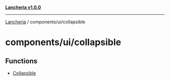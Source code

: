 [**Lancheria v1.0.0**](../../../README.md)

***

[Lancheria](../../../README.md) / components/ui/collapsible

# components/ui/collapsible

## Functions

- [Collapsible](functions/Collapsible.md)
